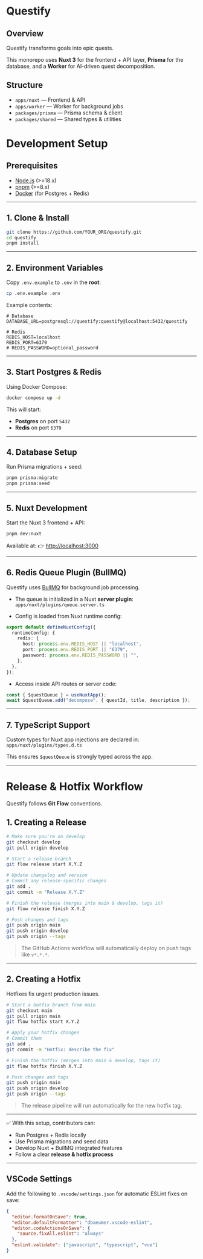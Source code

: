 # Questify

## Overview

Questify transforms goals into epic quests.

This monorepo uses **Nuxt 3** for the frontend + API layer, **Prisma** for the database, and a **Worker** for AI-driven quest decomposition.

## Structure

* `apps/nuxt` — Frontend & API
* `apps/worker` — Worker for background jobs
* `packages/prisma` — Prisma schema & client
* `packages/shared` — Shared types & utilities

# Development Setup

## Prerequisites

* [Node.js](https://nodejs.org/) (>=18.x)
* [pnpm](https://pnpm.io/) (>=8.x)
* [Docker](https://www.docker.com/) (for Postgres + Redis)

---

## 1. Clone & Install

```bash
git clone https://github.com/YOUR_ORG/questify.git
cd questify
pnpm install
```

---

## 2. Environment Variables

Copy `.env.example` to `.env` in the **root**:

```bash
cp .env.example .env
```

Example contents:

```env
# Database
DATABASE_URL=postgresql://questify:questify@localhost:5432/questify

# Redis
REDIS_HOST=localhost
REDIS_PORT=6379
# REDIS_PASSWORD=optional_password
```

---

## 3. Start Postgres & Redis

Using Docker Compose:

```bash
docker compose up -d
```

This will start:

* **Postgres** on port `5432`
* **Redis** on port `6379`

---

## 4. Database Setup

Run Prisma migrations + seed:

```bash
pnpm prisma:migrate
pnpm prisma:seed
```

---

## 5. Nuxt Development

Start the Nuxt 3 frontend + API:

```bash
pnpm dev:nuxt
```

Available at:
👉 [http://localhost:3000](http://localhost:3000)

---

## 6. Redis Queue Plugin (BullMQ)

Questify uses [BullMQ](https://docs.bullmq.io/) for background job processing.

* The queue is initialized in a Nuxt **server plugin**:
  `apps/nuxt/plugins/queue.server.ts`

* Config is loaded from Nuxt runtime config:

```ts
export default defineNuxtConfig({
  runtimeConfig: {
    redis: {
      host: process.env.REDIS_HOST || "localhost",
      port: process.env.REDIS_PORT || "6379",
      password: process.env.REDIS_PASSWORD || "",
    },
  },
});
```

* Access inside API routes or server code:

```ts
const { $questQueue } = useNuxtApp();
await $questQueue.add("decompose", { questId, title, description });
```

---

## 7. TypeScript Support

Custom types for Nuxt app injections are declared in:
`apps/nuxt/plugins/types.d.ts`

This ensures `$questQueue` is strongly typed across the app.

---

# Release & Hotfix Workflow

Questify follows **Git Flow** conventions.

## 1. Creating a Release

```bash
# Make sure you're on develop
git checkout develop
git pull origin develop

# Start a release branch
git flow release start X.Y.Z

# Update changelog and version
# Commit any release-specific changes
git add .
git commit -m "Release X.Y.Z"

# Finish the release (merges into main & develop, tags it)
git flow release finish X.Y.Z

# Push changes and tags
git push origin main
git push origin develop
git push origin --tags
```

> The GitHub Actions workflow will automatically deploy on push tags like `v*.*.*`.

---

## 2. Creating a Hotfix

Hotfixes fix urgent production issues.

```bash
# Start a hotfix branch from main
git checkout main
git pull origin main
git flow hotfix start X.Y.Z

# Apply your hotfix changes
# Commit them
git add .
git commit -m "Hotfix: describe the fix"

# Finish the hotfix (merges into main & develop, tags it)
git flow hotfix finish X.Y.Z

# Push changes and tags
git push origin main
git push origin develop
git push origin --tags
```

> The release pipeline will run automatically for the new hotfix tag.

---

✅ With this setup, contributors can:

* Run Postgres + Redis locally
* Use Prisma migrations and seed data
* Develop Nuxt + BullMQ integrated features
* Follow a clear **release & hotfix process**

---

## VSCode Settings

Add the following to `.vscode/settings.json` for automatic ESLint fixes on save:

```json
{
  "editor.formatOnSave": true,
  "editor.defaultFormatter": "dbaeumer.vscode-eslint",
  "editor.codeActionsOnSave": {
    "source.fixAll.eslint": "always"
  },
  "eslint.validate": ["javascript", "typescript", "vue"]
}

```

